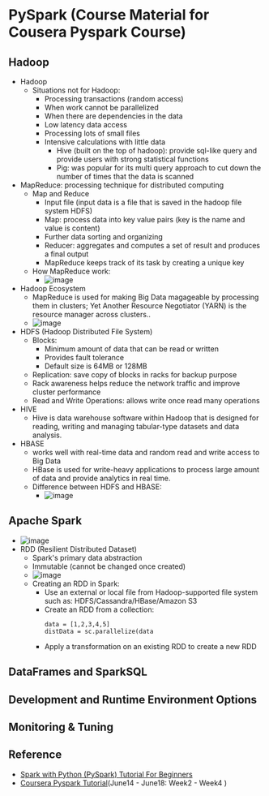 # PySpark (Course Material for Cousera Pyspark Course)
## Hadoop
* Hadoop
  * Situations not for Hadoop:
    * Processing transactions (random access)
    * When work cannot be parallelized
    * When there are dependencies in the data
    * Low latency data access
    * Processing lots of small files
    * Intensive calculations with little data 
      * Hive (built on the top of hadoop): provide sql-like query and provide users with strong statistical functions    
      * Pig: was popular for its multi query approach to cut down the number of times that the data is scanned
* MapReduce: processing technique for distributed computing
  * Map and Reduce
    * Input file (input data is a file that is saved in the hadoop file system HDFS)
    * Map: process data into key value pairs (key is the name and value is content)
    * Further data sorting and organizing
    * Reducer: aggregates and computes a set of result and produces a final output
    * MapReduce keeps track of its task by creating a unique key
  * How MapReduce work:
    * ![image](https://user-images.githubusercontent.com/16402963/173707170-e892845b-30a5-4184-8e90-36a84446f4b7.png) 
* Hadoop Ecosystem
  * MapReduce is used for making Big Data magageable by processing them in clusters; Yet Another Resource Negotiator (YARN) is the resource manager across clusters..
  * ![image](https://user-images.githubusercontent.com/16402963/173707529-c5b59088-a996-436a-90ab-5ea7f4024d0e.png)
* HDFS (Hadoop Distributed File System)
  * Blocks: 
    * Minimum amount of data that can be read or written
    * Provides fault tolerance
    * Default size is 64MB or 128MB
  * Replication: save copy of blocks in racks for backup purpose
  * Rack awareness helps reduce the network traffic and improve cluster performance
  * Read and Write Operations: allows write once read many operations
* HIVE
  * Hive is data warehouse software within Hadoop that is designed for reading, writing and managing tabular-type datasets and data analysis. 
* HBASE
  * works well with real-time data and random read and write access to Big Data
  * HBase is used for write-heavy applications to process large amount of data and provide analytics in real time.
  * Difference between HDFS and HBASE:
    * ![image](https://user-images.githubusercontent.com/16402963/173711304-0b9ab68f-b605-4b00-8850-a4fd520ee21e.png)
 
## Apache Spark
* ![image](https://user-images.githubusercontent.com/16402963/173941242-c348d1df-4623-423d-aa74-9e73507ef2d5.png)
* RDD (Resilient Distributed Dataset)
  * Spark's primary data abstraction
  * Immutable (cannot be changed once created)
  * ![image](https://user-images.githubusercontent.com/16402963/173942246-c44616e2-5a2b-46ae-94d2-88270192ba41.png)
  * Creating an RDD in Spark:
    * Use an external or local file from Hadoop-supported file system such as: HDFS/Cassandra/HBase/Amazon S3
    * Create an RDD from a collection: 
       ```
       data = [1,2,3,4,5]
       distData = sc.parallelize(data
       ``` 
    * Apply a transformation on an existing RDD to create a new RDD

## DataFrames and SparkSQL

## Development and Runtime Environment Options

## Monitoring & Tuning

## Reference
* [Spark with Python (PySpark) Tutorial For Beginners](https://sparkbyexamples.com/pyspark-tutorial/)
* [Coursera Pyspark Tutorial](https://www.coursera.org/learn/introduction-to-big-data-with-spark-hadoop/home/week/3)(June14 - June18: Week2 - Week4 )
  
